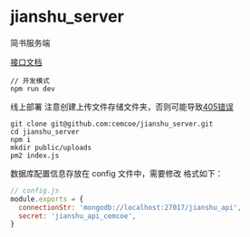 # jianshu_server
简书服务端

[接口文档](./api/Index.md)

```
// 开发模式
npm run dev
```

线上部署
注意创建上传文件存储文件夹，否则可能导致[405错误](https://github.com/cemcoe/jianshu_server/issues/1)

```
git clone git@github.com:cemcoe/jianshu_server.git
cd jianshu_server
npm i
mkdir public/uploads
pm2 index.js
```


数据库配置信息存放在 config 文件中，需要修改
格式如下：
```js
// config.js
module.exports = {
  connectionStr: 'mongodb://localhost:27017/jianshu_api',
  secret: 'jianshu_api_cemcoe',
}
```

